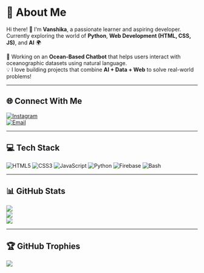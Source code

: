 # 💫 About Me  
Hi there! 👋 I’m **Vanshika**, a passionate learner and aspiring developer.  
Currently exploring the world of **Python**, **Web Development (HTML, CSS, JS)**, and **AI** 🌍  

🚀 Working on an **Ocean-Based Chatbot** that helps users interact with oceanographic datasets using natural language.  
💡 I love building projects that combine **AI + Data + Web** to solve real-world problems!  

---

## 🌐 Connect With Me  
[![Instagram](https://img.shields.io/badge/Instagram-%23E4405F.svg?logo=Instagram&logoColor=white)](https://instagram.com/_vanshika_mittal_02)  
[![Email](https://img.shields.io/badge/Email-D14836?logo=gmail&logoColor=white)](mailto:vanshikamittal20072007@gmail.com)

---

## 💻 Tech Stack  
![HTML5](https://img.shields.io/badge/html5-%23E34F26.svg?style=for-the-badge&logo=html5&logoColor=white)
![CSS3](https://img.shields.io/badge/css3-%231572B6.svg?style=for-the-badge&logo=css3&logoColor=white)
![JavaScript](https://img.shields.io/badge/javascript-%23323330.svg?style=for-the-badge&logo=javascript&logoColor=%23F7DF1E)
![Python](https://img.shields.io/badge/python-3670A0?style=for-the-badge&logo=python&logoColor=ffdd54)
![Firebase](https://img.shields.io/badge/firebase-%23039BE5.svg?style=for-the-badge&logo=firebase)
![Bash](https://img.shields.io/badge/bash-%23121011.svg?style=for-the-badge&logo=gnu-bash&logoColor=white)

---

## 📊 GitHub Stats  
![](https://github-readme-stats.vercel.app/api?username=vanshika022007&theme=dark&hide_border=true&include_all_commits=true&count_private=true)  
![](https://nirzak-streak-stats.vercel.app/?user=vanshika022007&theme=dark&hide_border=true)  
![](https://github-readme-stats.vercel.app/api/top-langs/?username=vanshika022007&theme=dark&hide_border=true&layout=compact)

---

## 🏆 GitHub Trophies  
![](https://github-profile-trophy.vercel.app/?username=vanshika022007&theme=blue-green&no-frame=false&no-)
